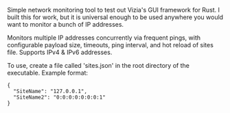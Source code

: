Simple network monitoring tool to test out Vizia's GUI framework for Rust.  I built this for work, but it is universal enough to be used anywhere you would want to monitor a bunch of IP addresses.  

Monitors multiple IP addresses concurrently via frequent pings, with configurable payload size, timeouts, ping interval, and hot reload of sites file.  Supports IPv4 & IPv6 addresses.  

To use, create a file called 'sites.json' in the root directory of the executable.  Example format:
```
{
  "SiteName": "127.0.0.1",
  "SiteName2": "0:0:0:0:0:0:0:1"
}
```
